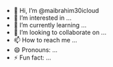 - 👋 Hi, I’m @maibrahim30icloud
- 👀 I’m interested in ...
- 🌱 I’m currently learning ...
- 💞️ I’m looking to collaborate on ...
- 📫 How to reach me ...
- 😄 Pronouns: ...
- ⚡ Fun fact: ...

<!---
maibrahim30icloud/maibrahim30icloud is a ✨ special ✨ repository because its `README.md` (this file) appears on your GitHub profile.
You can click the Preview link to take a look at your changes.
--->
